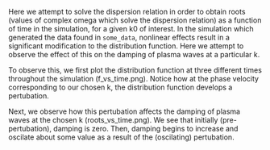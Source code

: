 Here we attempt to solve the dispersion relation in order to obtain roots (values of 
complex omega which solve the dispersion relation) as a function of time in the simulation,
for a given k0 of interest. In the simulation which generated the data found in `some_data`,
nonlinear effects result in a significant modification to the distribution function. Here 
we attempt to observe the effect of this on the damping of plasma waves at a particular k.

To observe this, we first plot the distribution function at three different times throughout
the simulation (f_vs_time.png). Notice how at the phase velocity corresponding to our chosen
k, the distribution function develops a pertubation.

Next, we observe how this pertubation affects the damping of plasma waves at the chosen k
(roots_vs_time.png). We see that initially (pre-pertubation), damping is zero. Then, damping
begins to increase and oscilate about some value as a result of the (oscilating) pertubation.
